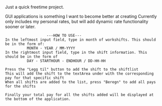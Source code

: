 Just a quick freetime project.

GUI applications is something I want to become better at creating
Currently only includes my personal rates, but will add dynamic rate functionality sooner or later.

                       ---HOW TO USE---
    In the leftmost input field, type in month of workshifts. This should be in the form of:
              MONTH - YEAR / MM-YYYY
    In the rightmost input field, type in the shift information. This should be in the form of
              DAY - STARTHOUR - ENDHOUR / DD-HH-HH
            
    Press the "Legg til" button to add the shift to the shiftlist
    This will add the shift to the textArea under with the corresponding pay for that specific shift
    When all shifts are added to the list, press "Beregn" to add all pays for the shifts

    Finally your total pay for all the shifts added will be displayed at the bottom of the application.
